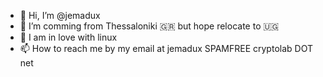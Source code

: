 - 👋 Hi, I’m @jemadux
- 👀 I’m comming from Thessaloniki 🇬🇷 but hope relocate to 🇺🇬 
- 💞️ I am in love with linux 
- 📫 How to reach me by my email at jemadux SPAMFREE cryptolab DOT net 

<!---
jemadux/jemadux is a ✨ special ✨ repository because its `README.md` (this file) appears on your GitHub profile.
You can click the Preview link to take a look at your changes.
--->
